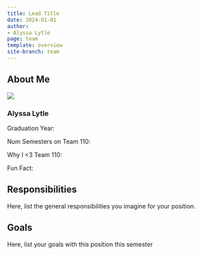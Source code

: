 ```yaml
---
title: Lead Title
date: 2024-01-01
author:
- Alyssa Lytle
page: team
template: overview
site-branch: team
---
```


## About Me
<img class="img-fluid" src="/static/profile-photos/alyssabyrnes.jpeg"/>

### Alyssa Lytle

Graduation Year:

Num Semesters on Team 110:

Why I <3 Team 110:

Fun Fact:

## Responsibilities

Here, list the general responsibilities you imagine for your position.

## Goals

Here, list your goals with this position this semester